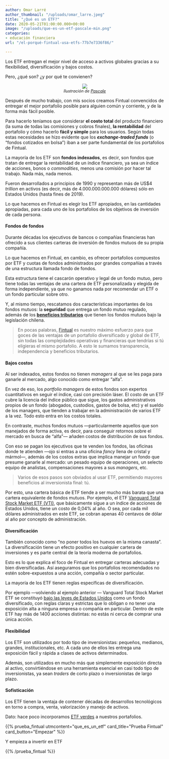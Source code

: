 ```yaml
---
author: Omar Larré
author_thumbnail: "/uploads/omar_larre.jpeg"
title: "¿Qué es un ETF?"
date: 2020-05-21T01:00:00.000+00:00
image: "/uploads/que-es-un-etf-pascale-min.png"
categories:
- educación financiera
url: "/el-porqué-fintual-usa-etfs-77b7e7336f86/"

---
```

Los ETF entregan el mejor nivel de acceso a activos globales gracias a su flexibilidad, diversificación y bajos costos.

Pero, ¿qué son? ¿y por qué te convienen?

<div style="text-align:center">
<figure>
<img src="/uploads/que-es-un-etf-pascale-min.png">
<figcaption style="display:block;text-align:center;font-size:.8rem"><i>Ilustración de <a target="_blank" href="https://www.instagram.com/pascalasca/">Pascale</a></i></figcaption>
</figure>
</div>

Después de mucho trabajo, con mis socios creamos Fintual convencidos de entregar el mejor portafolio posible para alguien común y corriente, y de la forma más fácil posible.

Para hacerlo teníamos que considerar **el costo total** del producto financiero (la suma de todas las comisiones y cobros finales), **la rentabilidad** del portafolio y cómo hacerlo **fácil y simple** para los usuarios. Según todas estas necesidades se hizo evidente que los **_exchange-traded funds_** (o “fondos cotizados en bolsa”) iban a ser parte fundamental de los portafolios de Fintual.

La mayoría de los ETF son **fondos indexados**, es decir, son fondos que tratan de entregar la rentabilidad de un índice financiero, ya sea un índice de acciones, bonos o _commodities_, menos una comisión por hacer tal trabajo. Nada más, nada menos.

Fueron desarrollados a principios de 1990 y representan más de US$4 _trillion_ en activos (es decir, más de 4.000.000.000.000 dólares) sólo en Estados Unidos (hasta fines de 2019).

Lo que hacemos en Fintual es elegir los ETF apropiados, en las cantidades apropiadas, para cada uno de los portafolios de los objetivos de inversión de cada persona.

#### Fondos de fondos

Durante décadas los ejecutivos de bancos o compañías financieras han ofrecido a sus clientes carteras de inversión de fondos mutuos de su propia compañía.

Lo que hacemos en Fintual, en cambio, es ofrecer portafolios compuestos por ETF y cuotas de fondos administrados por grandes compañías a través de una estructura llamada fondo de fondos.

Esta estructura tiene el cascarón operativo y legal de un fondo mutuo, pero tiene todas las ventajas de una cartera de ETF personalizada y elegida de forma independiente, ya que no ganamos nada por recomendar un ETF o un fondo particular sobre otro.

Y, al mismo tiempo, rescatamos dos características importantes de los fondos mutuos: la **seguridad** que entrega un fondo mutuo regulado, además de los [**beneficios tributarios**](https://edu.fintual.cl/4-beneficios-tributarios-si-usas-fintual/) que tienen los fondos mutuos bajo la legislación chilena.

> En pocas palabras, [Fintual](https://fintual.cl/) es nuestro máximo esfuerzo para que goces de las ventajas de un portafolio diversificado y global de ETF, sin todas las complejidades operativas y financieras que tendrías si tú eligieras el mismo portafolio. A esto le sumamos transparencia, independencia y beneficios tributarios.

#### Bajos costos

Al ser indexados, estos fondos no tienen _managers_ al que se les paga para ganarle al mercado, algo conocido como entregar “alfa”.

En vez de eso, los _portfolio managers_ de estos fondos son expertos cuantitativos en seguir el índice, casi con precisión láser. El costo de un ETF cubre la licencia del índice público que sigue, los gastos administrativos propios de un fondo (abogados, custodios, gastos de bolsa, etc) y el sueldo de los managers, que tienden a trabajar en la administración de varios ETF a la vez. Todo esto entra en los costos totales.

En contraste, muchos fondos mutuos —particularmente aquellos que son manejados de forma activa, es decir, para conseguir retornos sobre el mercado en busca de “alfa”— añaden costos de distribución de sus fondos.

Con eso se pagan los ejecutivos que te venden los fondos, las oficinas donde te atienden —ojo si entras a una oficina _fancy_ llena de cristal y mármol—, además de los costos extras que implica manejar un fondo que presume ganarle al mercado: un pesado equipo de operaciones, un selecto equipo de analistas, compensaciones mayores a sus _managers_, etc.

> Varios de esos pasos son obviados al usar ETF, permitiendo mayores beneficios al inversionista final: tú.

Por esto, una cartera básica de ETF tiende a ser mucho más barata que una cartera equivalente de fondos mutuos. Por ejemplo, el ETF [Vanguard Total Stock Market ETF (VTI)](https://personal.vanguard.com/us/funds/snapshot?FundId=0970&FundIntExt=INT&ps_disable_redirect=true&funds_disable_redirect=true), que básicamente sigue a un índice de acciones de Estados Unidos, tiene un costo de 0,04% al año. O sea, por cada mil dólares administrados en este ETF, se cobran apenas 40 centavos de dólar al año por concepto de administración.

#### Diversificación

También conocido como “no poner todos los huevos en la misma canasta”. La diversificación tiene un efecto positivo en cualquier cartera de inversiones y es parte central de la teoría moderna de portafolios.

Esto es lo que explica el foco de Fintual en entregar carteras adecuadas y bien diversificadas. Así aseguramos que los portafolios recomendados no estén sobre-expuestos a una acción, compañía o sector particular.

La mayoría de los ETF tienen reglas específicas de diversificación.

Por ejemplo —volviendo al ejemplo anterior — Vanguard Total Stock Market ETF se constituyó [bajo las leyes de Estados Unidos](https://www.ecfr.gov/cgi-bin/text-idx?SID=401092c41617daf5bf6114630b6ca8da&mc=true&node=pt17.4.270&rgn=div5) como un fondo diversificado, con reglas claras y estrictas que lo obligan o no tener una exposición alta a ninguna empresa o compañía en particular. Dentro de este ETF hay más de 1400 acciones distintas: no estás ni cerca de comprar una única acción.

#### Flexibilidad

Los ETF son utilizados por todo tipo de inversionistas: pequeños, medianos, grandes, institucionales, etc. A cada uno de ellos les entrega una exposición fácil y rápida a clases de activos determinados.

Además, son utilizados en mucho más que simplemente exposición directa al activo, convirtiéndose en una herramienta esencial en casi todo tipo de inversionistas, ya sean _traders_ de corto plazo o inversionistas de largo plazo.

#### Sofisticación

Los ETF tienen la ventaja de contener décadas de desarrollos tecnológicos en torno a compra, venta, valorización y manejo de activos.

Dato: hace poco incorporamos [ETF verdes](https://edu.fintual.cl/inversiones-verdes-en-fintual/) a nuestros portafolios.

{{% prueba_fintual
utmcontent="que_es_un_etf"
card_title="Prueba Fintual"
card_button="Empezar" %}}

Y empieza a invertir en ETF

{{% /prueba_fintual %}}